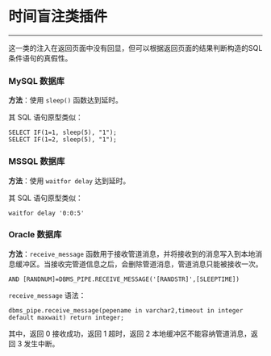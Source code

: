 # 时间盲注类插件
---

这一类的注入在返回页面中没有回显，但可以根据返回页面的结果判断构造的SQL条件语句的真假性。
 
### MySQL 数据库
	
**方法**：使用 `sleep()` 函数达到延时。

其 SQL 语句原型类似：

```
SELECT IF(1=1, sleep(5), "1");
SELECT IF(1=2, sleep(5), "1");
```

### MSSQL 数据库

**方法**：使用 `waitfor delay` 达到延时。

其 SQL 语句原型类似：

```
waitfor delay '0:0:5'
```

### Oracle 数据库

**方法**：`receive_message` 函数用于接收管道消息，并将接收到的消息写入到本地消息缓冲区。当接收完管道信息之后，会删除管道消息，管道消息只能被接收一次。

```
AND [RANDNUM]=DBMS_PIPE.RECEIVE_MESSAGE('[RANDSTR]',[SLEEPTIME])
```

`receive_message` 语法：

```
dbms_pipe.receive_message(pepename in varchar2,timeout in integer default maxwait) return integer;
```

其中，返回 0 接收成功，返回 1 超时，返回 2 本地缓冲区不能容纳管道消息，返回 3 发生中断。
